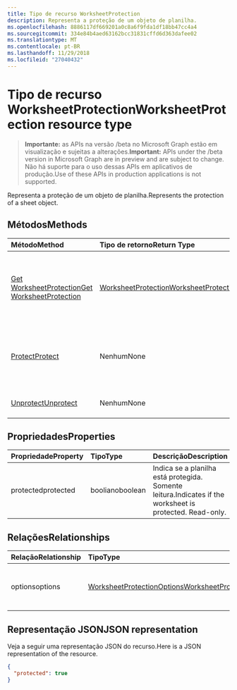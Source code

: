 ```yaml
---
title: Tipo de recurso WorksheetProtection
description: Representa a proteção de um objeto de planilha.
ms.openlocfilehash: 8886117df669201a0c8a6f9fda1df18bb47cc4a4
ms.sourcegitcommit: 334e84b4aed63162bcc31831cffd6d363dafee02
ms.translationtype: MT
ms.contentlocale: pt-BR
ms.lasthandoff: 11/29/2018
ms.locfileid: "27040432"
---
```

# <a name="worksheetprotection-resource-type"></a><span data-ttu-id="2bc18-103">Tipo de recurso WorksheetProtection</span><span class="sxs-lookup"><span data-stu-id="2bc18-103">WorksheetProtection resource type</span></span>

> <span data-ttu-id="2bc18-104">**Importante:** as APIs na versão /beta no Microsoft Graph estão em visualização e sujeitas a alterações.</span><span class="sxs-lookup"><span data-stu-id="2bc18-104">**Important:** APIs under the /beta version in Microsoft Graph are in preview and are subject to change.</span></span> <span data-ttu-id="2bc18-105">Não há suporte para o uso dessas APIs em aplicativos de produção.</span><span class="sxs-lookup"><span data-stu-id="2bc18-105">Use of these APIs in production applications is not supported.</span></span>

<span data-ttu-id="2bc18-106">Representa a proteção de um objeto de planilha.</span><span class="sxs-lookup"><span data-stu-id="2bc18-106">Represents the protection of a sheet object.</span></span>


## <a name="methods"></a><span data-ttu-id="2bc18-107">Métodos</span><span class="sxs-lookup"><span data-stu-id="2bc18-107">Methods</span></span>

| <span data-ttu-id="2bc18-108">Método</span><span class="sxs-lookup"><span data-stu-id="2bc18-108">Method</span></span>           | <span data-ttu-id="2bc18-109">Tipo de retorno</span><span class="sxs-lookup"><span data-stu-id="2bc18-109">Return Type</span></span>    |<span data-ttu-id="2bc18-110">Descrição</span><span class="sxs-lookup"><span data-stu-id="2bc18-110">Description</span></span>|
|:---------------|:--------|:----------|
|[<span data-ttu-id="2bc18-111">Get WorksheetProtection</span><span class="sxs-lookup"><span data-stu-id="2bc18-111">Get WorksheetProtection</span></span>](../api/worksheetprotection-get.md) | [<span data-ttu-id="2bc18-112">WorksheetProtection</span><span class="sxs-lookup"><span data-stu-id="2bc18-112">WorksheetProtection</span></span>](worksheetprotection.md) |<span data-ttu-id="2bc18-113">Leia as propriedades e os relacionamentos do objeto worksheetProtection.</span><span class="sxs-lookup"><span data-stu-id="2bc18-113">Read properties and relationships of worksheetProtection object.</span></span>|
|[<span data-ttu-id="2bc18-114">Protect</span><span class="sxs-lookup"><span data-stu-id="2bc18-114">Protect</span></span>](../api/worksheetprotection-protect.md)|<span data-ttu-id="2bc18-115">Nenhum</span><span class="sxs-lookup"><span data-stu-id="2bc18-115">None</span></span>|<span data-ttu-id="2bc18-p102">Protege uma planilha. Gera uma exceção se a planilha estiver protegida.</span><span class="sxs-lookup"><span data-stu-id="2bc18-p102">Protect a worksheet. It throws if the worksheet has been protected.</span></span>|
|[<span data-ttu-id="2bc18-118">Unprotect</span><span class="sxs-lookup"><span data-stu-id="2bc18-118">Unprotect</span></span>](../api/worksheetprotection-unprotect.md)|<span data-ttu-id="2bc18-119">Nenhum</span><span class="sxs-lookup"><span data-stu-id="2bc18-119">None</span></span>|<span data-ttu-id="2bc18-120">Desprotege uma planilha.</span><span class="sxs-lookup"><span data-stu-id="2bc18-120">Unprotect a worksheet</span></span>|

## <a name="properties"></a><span data-ttu-id="2bc18-121">Propriedades</span><span class="sxs-lookup"><span data-stu-id="2bc18-121">Properties</span></span>
| <span data-ttu-id="2bc18-122">Propriedade</span><span class="sxs-lookup"><span data-stu-id="2bc18-122">Property</span></span>     | <span data-ttu-id="2bc18-123">Tipo</span><span class="sxs-lookup"><span data-stu-id="2bc18-123">Type</span></span>   |<span data-ttu-id="2bc18-124">Descrição</span><span class="sxs-lookup"><span data-stu-id="2bc18-124">Description</span></span>|
|:---------------|:--------|:----------|
|<span data-ttu-id="2bc18-125">protected</span><span class="sxs-lookup"><span data-stu-id="2bc18-125">protected</span></span>|<span data-ttu-id="2bc18-126">booliano</span><span class="sxs-lookup"><span data-stu-id="2bc18-126">boolean</span></span>|<span data-ttu-id="2bc18-p103">Indica se a planilha está protegida.  Somente leitura.</span><span class="sxs-lookup"><span data-stu-id="2bc18-p103">Indicates if the worksheet is protected.  Read-only.</span></span>|

## <a name="relationships"></a><span data-ttu-id="2bc18-129">Relações</span><span class="sxs-lookup"><span data-stu-id="2bc18-129">Relationships</span></span>
| <span data-ttu-id="2bc18-130">Relação</span><span class="sxs-lookup"><span data-stu-id="2bc18-130">Relationship</span></span> | <span data-ttu-id="2bc18-131">Tipo</span><span class="sxs-lookup"><span data-stu-id="2bc18-131">Type</span></span>   |<span data-ttu-id="2bc18-132">Descrição</span><span class="sxs-lookup"><span data-stu-id="2bc18-132">Description</span></span>|
|:---------------|:--------|:----------|
|<span data-ttu-id="2bc18-133">options</span><span class="sxs-lookup"><span data-stu-id="2bc18-133">options</span></span>|[<span data-ttu-id="2bc18-134">WorksheetProtectionOptions</span><span class="sxs-lookup"><span data-stu-id="2bc18-134">WorksheetProtectionOptions</span></span>](worksheetprotectionoptions.md)|<span data-ttu-id="2bc18-p104">Opções de proteção da planilha. Somente leitura.</span><span class="sxs-lookup"><span data-stu-id="2bc18-p104">Sheet protection options. Read-only.</span></span>|

## <a name="json-representation"></a><span data-ttu-id="2bc18-137">Representação JSON</span><span class="sxs-lookup"><span data-stu-id="2bc18-137">JSON representation</span></span>

<span data-ttu-id="2bc18-138">Veja a seguir uma representação JSON do recurso.</span><span class="sxs-lookup"><span data-stu-id="2bc18-138">Here is a JSON representation of the resource.</span></span>

<!-- {
  "blockType": "resource",
  "optionalProperties": [

  ],
  "@odata.type": "microsoft.graph.worksheetProtection"
}-->

```json
{
  "protected": true
}

```

<!-- uuid: 8fcb5dbc-d5aa-4681-8e31-b001d5168d79
2015-10-25 14:57:30 UTC -->
<!-- {
  "type": "#page.annotation",
  "description": "WorksheetProtection resource",
  "keywords": "",
  "section": "documentation",
  "tocPath": ""
}-->